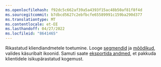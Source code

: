 ```yaml
---
ms.openlocfilehash: f92dc5c662af39a5a4393f15ac48b50af81f8f4d
ms.sourcegitcommit: b7dbcd5627c2ebfbcfe65589991c159ba290d377
ms.translationtype: MT
ms.contentlocale: et-EE
ms.lasthandoff: 04/27/2022
ms.locfileid: "8641465"
---
```

Rikastatud kliendiandmetele toetumine. Looge [segmendid](../segments.md) ja [mõõdikud](../measures.md), valides käsuribalt ikoonid. Samuti saate [eksportida andmed](../export-destinations.md), et pakkuda klientidele isikupärastatud kogemust.